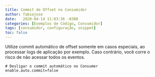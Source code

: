 ```yaml
---
title: Commit de Offset no Consumidor
author: fabiojose
date:   2020-04-14 11:03:36 -0300
categories: [Exemplos de Código, Consumidor]
tags: [consumidor, configuração, snippet]
toc: false
---
```


Utilize commit automático de offset somente em casos especiais, ao processar logs de aplicação por exemplo. Caso contrário, você corre o risco de não acessar todos os eventos.

```properties
# Desligar o commit automático no Consumer
enable.auto.commit=false
```